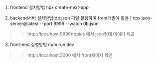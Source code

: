 1. frontend 설치방법
npx create-next-app

2. backend서버 설치방법(db.json 파일 활용하여 front개발에 활용 )
npx json-server@latest --port 9999 --watch db.json

 >> http://localhost:9999/topics 에서 json형태 데이터 제공

3. front-end 실행방법
npm run dev

 >> http://localhost:3000 에서 front페이지 확인
